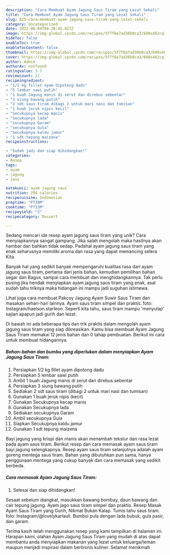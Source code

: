```yaml
---
description: "Cara Membuat Ayam Jagung Saus Tiram yang Lezat Sekali"
title: "Cara Membuat Ayam Jagung Saus Tiram yang Lezat Sekali"
slug: 825-cara-membuat-ayam-jagung-saus-tiram-yang-lezat-sekali
category: Uncategorized
date: 2022-06-04T04:28:45.027Z
image: https://img-global.cpcdn.com/recipes/5f7f6e7ad30b0ca3/680x482cq70/ayam-jagung-saus-tiram-foto-resep-utama.jpg
hideToc: false
enableToc: true
enableTocContent: false
thumbnail: https://img-global.cpcdn.com/recipes/5f7f6e7ad30b0ca3/680x482cq70/ayam-jagung-saus-tiram-foto-resep-utama.jpg
cover: https://img-global.cpcdn.com/recipes/5f7f6e7ad30b0ca3/680x482cq70/ayam-jagung-saus-tiram-foto-resep-utama.jpg
author: Admin
authorAv: notfound
ratingvalue: 3.7
reviewcount: 21
recipeingredient:
- "1/2 kg fillet ayam dipotong dadu"
- "5 lembar sawi putih"
- "1 buah Jagung manis di serut dan direbus sebentar"
- "3 siung bawang putih"
- "2 sdt saus tiram dibagi 2 untuk mari nasi dan tumisan"
- "1 buah jeruk nipis kecil"
- "Secukupnya kecap manis"
- "Secukupnya lada"
- "secukupnya Garam"
- "secukupnya Gula"
- "Secukupnya kaldu jamur"
- "1 sdt tepung maizena"
recipeinstructions:

- "Sudah jadi dan siap dihidangkan!"
categories:
- Resep
tags:
- ayam
- jagung
- saus

katakunci: ayam jagung saus 
nutrition: 294 calories
recipecuisine: Indonesian
preptime: "PT39M"
cooktime: "PT33M"
recipeyield: "2"
recipecategory: Dessert

---
```





Sedang mencari ide resep ayam jagung saus tiram yang unik? Cara menyiapkannya sangat gampang. Jika salah mengolah maka hasilnya akan hambar dan bahkan tidak sedap. Padahal ayam jagung saus tiram yang enak seharusnya memiliki aroma dan rasa yang dapat memancing selera Kita.





Banyak hal yang sedikit banyak mempengaruhi kualitas rasa dari ayam jagung saus tiram, pertama dari jenis bahan, kemudian pemilihan bahan segar dan Bagus, sampai cara membuat dan menghidangkannya. Tak perlu pusing jika hendak menyiapkan ayam jagung saus tiram yang enak,      asal sudah tahu triknya maka hidangan ini mampu jadi suguhan istimewa.














Lihat juga cara membuat Pakcoy Jagung Ayam Suwir Saus Tiram dan masakan sehari-hari lainnya. Ayam saus tiram simpel dan praktis. foto: Instagram/haelson.starleon. Seperti kita tahu, saus tiram mampu &#39;menyulap&#39; sajian apapun jadi gurih dan lezat.






Di bawah ini ada beberapa tips dan trik praktis dalam mengolah ayam jagung saus tiram yang siap dikreasikan. Kamu bisa membuat Ayam Jagung Saus Tiram memakai 12 jenis bahan dan 0 tahap pembuatan. Berikut ini cara untuk membuat hidangannya.

<!--inarticleads1-->

##### Bahan-bahan dan bumbu yang diperlukan dalam menyiapkan Ayam Jagung Saus Tiram:

1. Persiapkan 1/2 kg fillet ayam dipotong dadu
1. Persiapkan 5 lembar sawi putih
1. Ambil 1 buah Jagung manis di serut dan direbus sebentar
1. Persiapkan 3 siung bawang putih
1. Sediakan 2 sdt saus tiram (dibagi 2 untuk mari nasi dan tumisan)
1. Gunakan 1 buah jeruk nipis (kecil)
1. Gunakan Secukupnya kecap manis
1. Gunakan Secukupnya lada
1. Sediakan secukupnya Garam
1. Ambil secukupnya Gula
1. Siapkan Secukupnya kaldu jamur
1. Gunakan 1 sdt tepung maizena


Bayi jagung yang krispi dan manis akan menambah tekstur dan rasa lezat pada ayam saus tiram. Berikut resep dan cara memasak ayam saus tiram bayi jagung selengkapnya. Resep ayam saus tiram selanjutnya adalah ayam goreng mentega saus tiram. Bahan yang dibutuhkan pun sama, hanya penggunaan mentega yang cukup banyak dan cara memasak yang sedikit berbeda. 

<!--inarticleads2-->

##### Cara memasak Ayam Jagung Saus Tiram:


1. Selesai dan siap dihidangkan!

Sesaat sebelum diangkat, masukkan bawang bombay, daun bawang dan cair tepung jagung. Ayam jago saus tiram simpel dan praktis. Resep Masak Ayam Saus Tiram yang Gurih, Nikmat Bukan Kalap. Tumis tahu saus tiram. foto: Instagram/@lovelykarlauli. Bumbui pula dengan lada bubuk, gula pasir, dan garam. 

Terima kasih telah menggunakan resep yang kami tampilkan di halaman ini. Harapan kami, olahan Ayam Jagung Saus Tiram yang mudah di atas dapat membantu anda menyiapkan makanan yang lezat untuk keluarga/teman maupun menjadi inspirasi dalam berbisnis kuliner. Selamat menikmati
